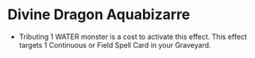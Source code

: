 # Divine Dragon Aquabizarre

*   Tributing 1 WATER monster is a cost to activate this effect. This effect targets 1 Continuous or Field Spell Card in your Graveyard.
